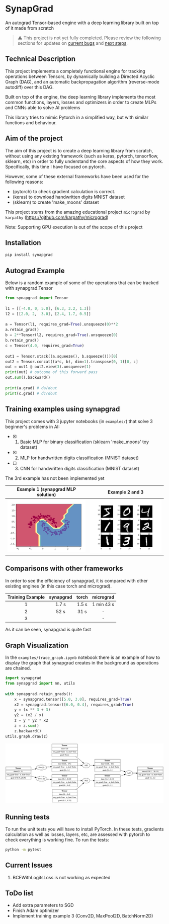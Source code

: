#  SynapGrad

An autograd Tensor-based engine with a deep learning library built on top of it made from scratch

> :warning: This project is not yet fully completed. Please review the following sections for updates on [current bugs](#current-issues) and [next steps](#todo-list). 

## Technical Description
This project implements a completely functional engine for tracking operations between Tensors, by dynamically building a Directed Acyclic Graph (DAG), and an automatic backpropagation algorithm (reverse-mode autodiff) over this DAG.

Built on top of the engine, the deep learning library implements the most common functions, layers, losses and optimizers in order to create MLPs and CNNs able to solve AI problems

This library tries to mimic Pytorch in a simplified way, but with similar functions and behaviour. 

## Aim of the project
The aim of this project is to create a deep learning library from scratch, without using any existing framework (such as keras, pytorch, tensorflow, sklearn, etc) in order to fully understand the core aspects of how they work. Specifically, this time I have focused on pytorch.

However, some of these external frameworks have been used for the following reasons:

- (pytorch) to check gradient calculation is correct.
- (keras) to download handwritten digits MNIST dataset
- (sklearn) to create 'make_moons' dataset

This project stems from the amazing educational project `micrograd` by `karpathy` (https://github.com/karpathy/micrograd)

Note: Supporting GPU execution is out of the scope of this project

## Installation
```bash
pip install synapgrad
```

## Autograd Example
Below is a random example of some of the operations that can be tracked with synapgrad.Tensor
```python
from synapgrad import Tensor

l1 = [[-4.0, 0, 5.0], [6.3, 3.2, 1.3]]
l2 = [[2.0, 2,  3.0], [2.4, 1.7, 0.5]]

a = Tensor(l1, requires_grad=True).unsqueeze(0)**2
a.retain_grad()
b = 2**Tensor(l2, requires_grad=True).unsqueeze(0)
b.retain_grad()
c = Tensor(4.0, requires_grad=True)

out1 = Tensor.stack((a.squeeze(), b.squeeze()))[0]
out2 = Tensor.concat((a*c, b), dim=1).transpose(0, 1)[0, :]
out = out1 @ out2.view(3).unsqueeze(1)
print(out) # outcome of this forward pass
out.sum().backward()

print(a.grad) # da/dout
print(c.grad) # dc/dout
```

## Training examples using synapgrad

This project comes with 3 jupyter notebooks (in `examples/`) that solve 3 beginner's problems in AI:

- [x] 1. Basic MLP for binary classification (sklearn 'make_moons' toy dataset)
- [x] 2. MLP for handwritten digits classification (MNIST dataset) 
- [ ] 3. CNN for handwritten digits classification (MNIST dataset)

The 3rd example has not been implemented yet

Example 1 (synapgrad MLP solution)     |  Example 2 and 3
:-------------------------:|:-------------------------:
![Board Image](/assets/example1.png) | ![Check Image](/assets/example23.png) 

## Comparisons with other frameworks
In order to see the efficiency of synapgrad, it is compared with other existing engines (in this case torch and micrograd).


| Training Example | synapgrad | torch | micrograd |
|     :---:        |  :---:  |  :---:  |   :---:   |  
| 1 | 1.7 s | 1.5 s | 1 min 43 s |
| 2 | 52 s | 31 s | - |
| 3 |    |    | - |

As it can be seen, synapgrad is quite fast

## Graph Visualization
In the `examples/trace_graph.ipynb` notebook there is an example of how to display the graph that synapgrad creates in the background as operations are chained.

```python
import synapgrad
from synapgrad import nn, utils

with synapgrad.retain_grads():
    x = synapgrad.tensor([5.0, 3.0], requires_grad=True)
    x2 = synapgrad.tensor([6.0, 0.4], requires_grad=True)
    y = (x ** 3 + 3) 
    y2 = (x2 / x)
    z = y * y2 * x2
    z = z.sum()
    z.backward()
utils.graph.draw(z)
```

![Board Image](/assets/graph_example.svg)

## Running tests
To run the unit tests you will have to install PyTorch. In these tests, gradients calculation as well as losses, layers, etc, are assessed with pytorch to check everything is working fine. To run the tests:
```bash
python -m pytest
```

## Current Issues 
1. BCEWithLogitsLoss is not working as expected

## ToDo list
- Add extra parameters to SGD
- Finish Adam optimizer
- Implement training example 3 (Conv2D, MaxPool2D, BatchNorm2D)